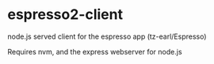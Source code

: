 # espresso2-client
node.js served client for the espresso app (tz-earl/Espresso)

Requires nvm, and the express webserver for node.js
